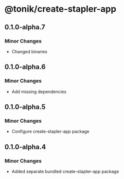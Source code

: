 # @tonik/create-stapler-app

## 0.1.0-alpha.7

### Minor Changes

- Changed binaries

## 0.1.0-alpha.6

### Minor Changes

- Add missing dependencies

## 0.1.0-alpha.5

### Minor Changes

- Configure create-stapler-app package

## 0.1.0-alpha.4

### Minor Changes

- Added separate bundled create-stapler-app package
